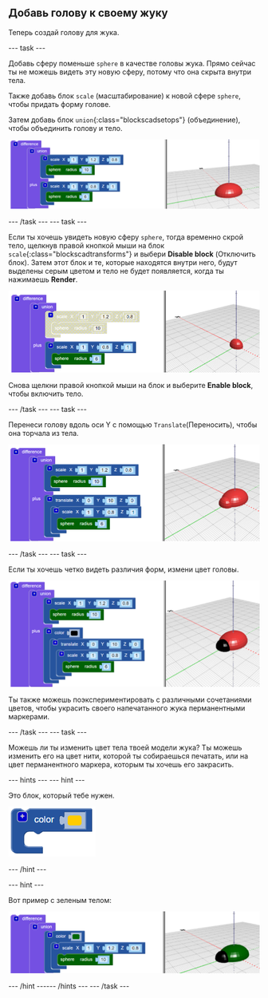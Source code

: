 ## Добавь голову к своему жуку

Теперь создай голову для жука.

--- task ---

Добавь сферу поменьше `sphere` в качестве головы жука. Прямо сейчас ты не можешь видеть эту новую сферу, потому что она скрыта внутри тела.

Также добавь блок `scale` (масштабирование) к новой сфере `sphere`, чтобы придать форму голове.

Затем добавь блок `union`{:class="blockscadsetops"} (объединение), чтобы объединить голову и тело.

![снимок экрана](images/bug-head-hidden.png)

--- /task --- --- task ---

Если ты хочешь увидеть новую сферу `sphere`, тогда временно скрой тело, щелкнув правой кнопкой мыши на блок `scale`{:class="blockscadtransforms"} и выбери **Disable block** (Отключить блок). Затем этот блок и те, которые находятся внутри него, будут выделены серым цветом и тело не будет появляется, когда ты нажимаешь **Render**.

![снимок экрана](images/bug-disable.png)

Снова щелкни правой кнопкой мыши на блок и выберите **Enable block**, чтобы включить тело.

--- /task --- --- task ---

Перенеси голову вдоль оси Y с помощью `Translate`(Переносить), чтобы она торчала из тела.

  ![снимок экрана](images/bug-head.png)

--- /task --- --- task ---

Если ты хочешь четко видеть различия форм, измени цвет головы.

![снимок экрана](images/bug-head-black.png)

Ты также можешь поэкспериментировать с различными сочетаниями цветов, чтобы украсить своего напечатанного жука перманентными маркерами.

--- /task --- --- task ---

Можешь ли ты изменить цвет тела твоей модели жука? Ты можешь изменить его на цвет нити, которой ты собираешься печатать, или на цвет перманентного маркера, которым ты хочешь его закрасить.

--- hints ---
 --- hint ---

Это блок, который тебе нужен.

![снимок экрана](images/bug-colour-block.png)

--- /hint ---

--- hint ---

Вот пример с зеленым телом:

![снимок экрана](images/bug-body-colour.png)

--- /hint ------ /hints --- --- /task ---




  
